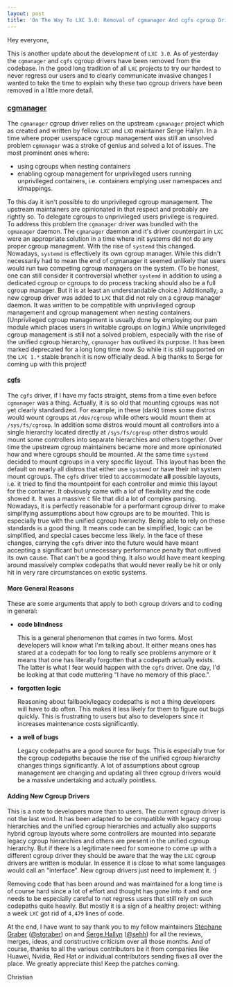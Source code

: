 ```yaml
---
layout: post
title: 'On The Way To LXC 3.0: Removal of cgmanager And cgfs cgroup Drivers'
---
```


Hey everyone,

This is another update about the development of `LXC 3.0`. As of yesterday the
`cgmanager` and `cgfs` cgroup drivers have been removed from the codebase. In
the good long tradition of all `LXC` projects to try our hardest to never
regress our users and to clearly communicate invasive changes I wanted to take
the time to explain why these two cgroup drivers have been removed in a little
more detail.

### [cgmanager](https://linuxcontainers.org/cgmanager/introduction/)
The `cgmanager` cgroup driver relies on the upstream `cgmanager` project which
as created and written by fellow `LXC` and `LXD` maintainer Serge
Hallyn. In a time where proper userspace cgroup management was still an
unsolved problem `cgmanager` was a stroke of genius and solved a lot of issues.
The most prominent ones where:
- using cgroups when nesting containers
- enabling cgroup management for unprivileged users running unprivileged
  containers, i.e. containers emplying user namespaces and idmappings.

To this day it isn't possible to do unprivileged cgroup management. The
upstream maintainers are opinionated in that respect and probably are
rightly so. To delegate cgroups to unprivileged users privilege is
required. To address this problem the `cgmanager` driver was bundled with
the `cgmanager` daemon.
The `cgmanager` daemon and it's driver counterpart in `LXC` were an
appropriate solution in a time where init systems did not do any proper
cgroup managment. With the rise of `systemd` this changed. Nowadays,
`systemd` is effectively its own cgroup manager. While this didn't
necessarily had to mean the end of cgmanager it seemed unlikely that users
would run two competing cgroup managers on the system. (To be honest, one
can still consider it controversial whether `systemd` in addition to using
a dedicated cgroup or cgroups to do process tracking should also be a
full cgroup manager. But it is at least an understandable choice.)
Additionally, a new cgroup driver was added to `LXC` that did not rely on
a cgroup manager daemon. It was written to be compatible with
unprivileged cgroup management and cgroup management when nesting
containers. (Unprivileged cgroup management is usually done by employing
our pam module which places users in writable cgroups on login.) While
unprivileged cgroup management is still not a solved problem, especially
with the rise of the unified cgroup hierarchy, `cgmanager` has outlived its
purpose. It has been marked deprecated for a long long time now. So
while it is still supported on the `LXC 1.*` stable branch it is now officially
dead. A big thanks to Serge for coming up with this project!

#### [cgfs](https://github.com/lxc/lxc/commit/1a8848b371cf2c86400f58fc64bf7ecc2cf5b261)
The `cgfs` driver, if I have my facts straight, stems from a time even
before `cgmanager` was a thing. Actually, it is so old that mounting
cgroups was not yet clearly standardized. For example, in these (dark)
times some distros would wount cgroups at `/dev/cgroup` while others would
mount them at `/sys/fs/cgroup`. In addition some distros would mount all
controllers into a single hierarchy located directly at `/sys/fs/cgroup`
other distros would mount some controllers into separate hierarchies and
others together. Over time the upstream cgroup maintainers became more
and more opinionated how and where cgroups should be mounted. At the
same time `systemd` decided to mount cgroups in a very specific layout.
This layout has been the default on nearly all distros that either use
`systemd` or have their init system mount cgroups.
The `cgfs` driver tried to accommodate **all** possible layouts, i.e. it
tried to find the mountpoint for each controller and mimic this layout
for the container. It obviously came with a lof of flexibility and the
code showed it. It was a massive `C` file that did a lot of complex
parsing. Nowadays, it is perfectly reasonable for a performant cgroup
driver to make simplifying assumptions about how cgroups are to be
mounted. This is especially true with the unified cgroup hierarchy.
Being able to rely on these standards is a good thing. It means code can
be simplified, logic can be simplified, and special cases become less
likely. In the face of these changes, carrying the `cgfs` driver into the
future would have meant accepting a significant but unnecessary
performance penalty that outlived its own cause. That can't be a good
thing. It also would have meant keeping around massively complex
codepaths that would never really be hit or only hit in very rare
circumstances on exotic systems.

#### More General Reasons
These are some arguments that apply to both cgroup drivers and to
coding in general:
- **code blindness**

  This is a general phenomenon that comes in two forms. Most developers
  will know what I'm talking about. It either means ones has stared at a
  codepath for too long to really see problems anymore or it means that
  one has literally forgotten that a codepath actually exists. The
  latter is what I fear would happen with the `cgfs` driver. One day, I'd
  be looking at that code muttering "I have no memory of this place.".
- **forgotten logic**

  Reasoning about fallback/legacy codepaths is not a thing developers
  will have to do often. This makes it less likely for them to figure
  out bugs quickly. This is frustrating to users but also to developers
  since it increases maintenance costs significantly.

- **a well of bugs**

  Legacy codepaths are a good source for bugs. This is especially true
  for the cgroup codepaths because the rise of the unified cgroup
  hierarchy changes things significantly. A lot of assumptions about
  cgroup management are changing and updating all three cgroup drivers
  would be a massive undertaking and actually pointless.

#### Adding New Cgroup Drivers
This is a note to developers more than to users. The current cgroup
driver is not the last word. It has been adapted to be compatible with
legacy cgroup hierarchies and the unified cgroup hierarchies and
actually also supports hybrid cgroup layouts where some controllers are
mounted into separate legacy cgroup hierarchies and others are present
in the unified cgroup hierarchy. But if there is a legitimate need for
someone to come up with a different cgroup driver they should be aware
that the way the `LXC` cgroup drivers are written is modular. In essence
it is close to what some languages would call an "interface". New cgroup
drivers just need to implement it. :)

Removing code that has been around and was maintained for a long time is
of course hard since a lot of effort and thought has gone into it and
one needs to be especially careful to not regress users that still rely
on such codepaths quite heavily. But mostly it is a sign of a healthy
project: withing a week `LXC` got rid of `4,479` lines of code.

At the end, I have want to say thank you to my fellow maintainers [Stéphane
Graber][1] ([@stgraber](https://twitter.com/stgraber)) on and [Serge Hallyn][2]
([@sehh](https://twitter.com/sehh)) for all the reviews, merges, ideas, and
constructive criticism over all those months. And of course, thanks to all the
various contributors be it from companies like Huawei, Nvidia, Red Hat or
individual contributors sending fixes all over the place. We greatly appreciate
this! Keep the patches coming.

Christian

[1]: https://twitter.com/stgraber
[1]: https://stgraber.org/
[2]: https://twitter.com/sehh 
[2]: https://s3hh.wordpress.com/
